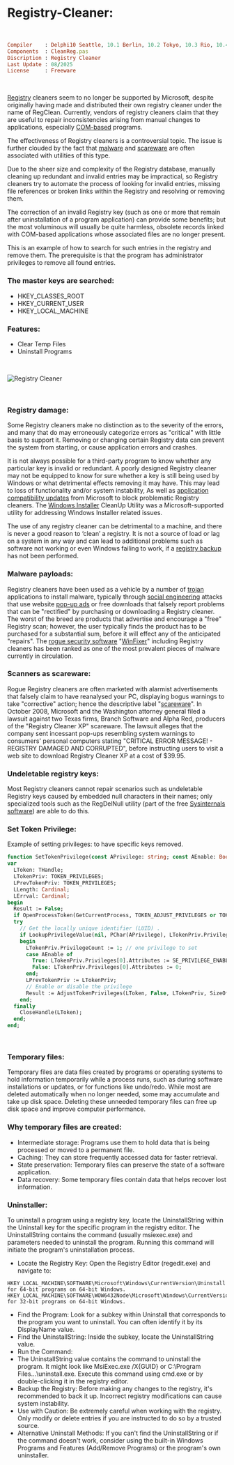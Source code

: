# Registry-Cleaner:

</br>

```ruby
Compiler    : Delphi10 Seattle, 10.1 Berlin, 10.2 Tokyo, 10.3 Rio, 10.4 Sydney, 11 Alexandria, 12 Athens
Components  : CleanReg.pas
Discription : Registry Cleaner
Last Update : 08/2025
License     : Freeware
```

</br>

[Registry](https://en.wikipedia.org/wiki/Windows_Registry) cleaners seem to no longer be supported by Microsoft, despite originally having made and distributed their own registry cleaner under the name of RegClean. Currently, vendors of registry cleaners claim that they are useful to repair inconsistencies arising from manual changes to applications, especially [COM-based](https://en.wikipedia.org/wiki/Component_Object_Model) programs.

The effectiveness of Registry cleaners is a controversial topic. The issue is further clouded by the fact that [malware](https://en.wikipedia.org/wiki/Malware) and [scareware](https://en.wikipedia.org/wiki/Scareware) are often associated with utilities of this type.

Due to the sheer size and complexity of the Registry database, manually cleaning up redundant and invalid entries may be impractical, so Registry cleaners try to automate the process of looking for invalid entries, missing file references or broken links within the Registry and resolving or removing them.

The correction of an invalid Registry key (such as one or more that remain after uninstallation of a program application) can provide some benefits; but the most voluminous will usually be quite harmless, obsolete records linked with COM-based applications whose associated files are no longer present.

This is an example of how to search for such entries in the registry and remove them. The prerequisite is that the program has administrator privileges to remove all found entries.

### The master keys are searched:
* HKEY_CLASSES_ROOT
* HKEY_CURRENT_USER
* HKEY_LOCAL_MACHINE
### Features:
* Clear Temp Files
* Uninstall Programs

</br>

![Registry Cleaner](https://github.com/user-attachments/assets/1e49aa9a-2242-4009-ab86-f8b9657c1b91)

</br>

### Registry damage:
Some Registry cleaners make no distinction as to the severity of the errors, and many that do may erroneously categorize errors as "critical" with little basis to support it. Removing or changing certain Registry data can prevent the system from starting, or cause application errors and crashes.

It is not always possible for a third-party program to know whether any particular key is invalid or redundant. A poorly designed Registry cleaner may not be equipped to know for sure whether a key is still being used by Windows or what detrimental effects removing it may have. This may lead to loss of functionality and/or system instability, As well as [application compatibility updates](https://en.wikipedia.org/wiki/Shim_(computing)) from Microsoft to block problematic Registry cleaners. The [Windows Installer](https://en.wikipedia.org/wiki/Windows_Installer) CleanUp Utility was a Microsoft-supported utility for addressing Windows Installer related issues.

The use of any registry cleaner can be detrimental to a machine, and there is never a good reason to ‘clean’ a registry. It is not a source of load or lag on a system in any way and can lead to additional problems such as software not working or even Windows failing to work, if a [registry backup](https://en.wikipedia.org/wiki/Backup) has not been performed.

### Malware payloads:
Registry cleaners have been used as a vehicle by a number of [trojan](https://en.wikipedia.org/wiki/Trojan_horse_(computing)) applications to install malware, typically through [social engineering](https://en.wikipedia.org/wiki/Social_engineering_(security)) attacks that use website [pop-up ads](https://en.wikipedia.org/wiki/Pop-up_ad) or free downloads that falsely report problems that can be "rectified" by purchasing or downloading a Registry cleaner. The worst of the breed are products that advertise and encourage a "free" Registry scan; however, the user typically finds the product has to be purchased for a substantial sum, before it will effect any of the anticipated "repairs". The [rogue security software](https://en.wikipedia.org/wiki/Rogue_security_software) "[WinFixer](https://en.wikipedia.org/wiki/WinFixer)" including Registry cleaners has been ranked as one of the most prevalent pieces of malware currently in circulation.

### Scanners as scareware:
Rogue Registry cleaners are often marketed with alarmist advertisements that falsely claim to have reanalysed your PC, displaying bogus warnings to take "corrective" action; hence the descriptive label "[scareware](https://en.wikipedia.org/wiki/Scareware)". In October 2008, Microsoft and the Washington attorney general filed a lawsuit against two Texas firms, Branch Software and Alpha Red, producers of the "Registry Cleaner XP" scareware. The lawsuit alleges that the company sent incessant pop-ups resembling system warnings to consumers' personal computers stating "CRITICAL ERROR MESSAGE! - REGISTRY DAMAGED AND CORRUPTED", before instructing users to visit a web site to download Registry Cleaner XP at a cost of $39.95.

### Undeletable registry keys:
Most Registry cleaners cannot repair scenarios such as undeletable Registry keys caused by embedded null characters in their names; only specialized tools such as the RegDelNull utility (part of the free [Sysinternals software](https://en.wikipedia.org/wiki/Sysinternals)) are able to do this.

### Set Token Privilege:
Example of setting privileges: to have specific keys removed.

```pascal
function SetTokenPrivilege(const APrivilege: string; const AEnable: Boolean): Boolean;
var
  LToken: THandle;
  LTokenPriv: TOKEN_PRIVILEGES;
  LPrevTokenPriv: TOKEN_PRIVILEGES;
  LLength: Cardinal;
  LErrval: Cardinal;
begin
  Result := False;
  if OpenProcessToken(GetCurrentProcess, TOKEN_ADJUST_PRIVILEGES or TOKEN_QUERY, LToken) then
  try
    // Get the locally unique identifier (LUID) .
    if LookupPrivilegeValue(nil, PChar(APrivilege), LTokenPriv.Privileges[0].Luid) then
    begin
      LTokenPriv.PrivilegeCount := 1; // one privilege to set
      case AEnable of
        True: LTokenPriv.Privileges[0].Attributes := SE_PRIVILEGE_ENABLED;
        False: LTokenPriv.Privileges[0].Attributes := 0;
      end;
      LPrevTokenPriv := LTokenPriv;
      // Enable or disable the privilege
      Result := AdjustTokenPrivileges(LToken, False, LTokenPriv, SizeOf(LPrevTokenPriv), LPrevTokenPriv, LLength);
    end;
  finally
    CloseHandle(LToken);
  end;
end;
```

</br>

### Temporary files:
Temporary files are data files created by programs or operating systems to hold information temporarily while a process runs, such as during software installations or updates, or for functions like undo/redo. While most are deleted automatically when no longer needed, some may accumulate and take up disk space. Deleting these unneeded temporary files can free up disk space and improve computer performance. 

### Why temporary files are created:
* Intermediate storage: Programs use them to hold data that is being processed or moved to a permanent file. 
* Caching: They can store frequently accessed data for faster retrieval. 
* State preservation: Temporary files can preserve the state of a software application. 
* Data recovery: Some temporary files contain data that helps recover lost information. 

### Uninstaller:
To uninstall a program using a registry key, locate the UninstallString within the Uninstall key for the specific program in the registry editor. The UninstallString contains the command (usually msiexec.exe) and parameters needed to uninstall the program. Running this command will initiate the program's uninstallation process. 

* Locate the Registry Key:
Open the Registry Editor (regedit.exe) and navigate to:
```
HKEY_LOCAL_MACHINE\SOFTWARE\Microsoft\Windows\CurrentVersion\Uninstall for 64-bit programs on 64-bit Windows.
HKEY_LOCAL_MACHINE\SOFTWARE\WOW6432Node\Microsoft\Windows\CurrentVersion\Uninstall for 32-bit programs on 64-bit Windows. 
```
* Find the Program: Look for a subkey within Uninstall that corresponds to the program you want to uninstall. You can often identify it by its DisplayName value. 
* Find the UninstallString: Inside the subkey, locate the UninstallString value. 
* Run the Command:
* The UninstallString value contains the command to uninstall the program. It might look like MsiExec.exe /X{GUID} or C:\Program Files\...\uninstall.exe. Execute this command using cmd.exe or by double-clicking it in the registry editor.
* Backup the Registry: Before making any changes to the registry, it's recommended to back it up. Incorrect registry modifications can cause system instability. 
* Use with Caution: Be extremely careful when working with the registry. Only modify or delete entries if you are instructed to do so by a trusted source. 
* Alternative Uninstall Methods: If you can't find the UninstallString or if the command doesn't work, consider using the built-in Windows Programs and Features (Add/Remove Programs) or the program's own uninstaller. 
